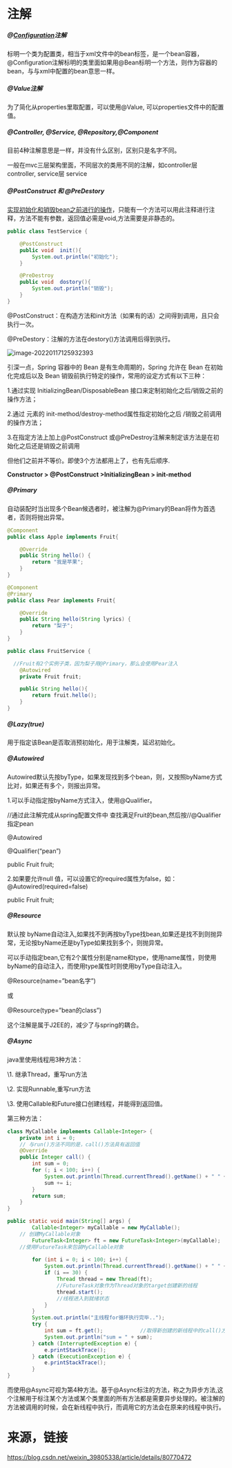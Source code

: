 # 注解



##### @[Configuration](https://so.csdn.net/so/search?q=Configuration&spm=1001.2101.3001.7020)注解

标明一个类为配置类，相当于xml文件中的bean标签，是一个bean容器，@Configuration注解标明的类里面如果用@Bean标明一个方法，则作为容器的bean，与与xml中配置的bean意思一样。



##### @Value注解

为了简化从properties里取配置，可以使用@Value, 可以properties文件中的配置值。



##### @Controller, @Service, @Repository,@Component

目前4种注解意思是一样，并没有什么区别，区别只是名字不同。

一般在mvc三层架构里面，不同层次的类用不同的注解，如controller层controller, service层 service



##### @PostConstruct 和 @PreDestory 

[实现初始化和销毁bean之前进行的操作](http://blog.csdn.net/topwqp/article/details/8681497)，只能有一个方法可以用此注释进行注释，方法不能有参数，返回值必需是void,方法需要是非静态的。

~~~java
public class TestService { 

    @PostConstruct  
    public void  init(){  
        System.out.println("初始化");  
    }  

    @PreDestroy  
    public void  dostory(){  
        System.out.println("销毁");  
    }  
}
~~~

@PostConstruct：在构造方法和init方法（如果有的话）之间得到调用，且只会执行一次。

@PreDestory：注解的方法在destory()方法调用后得到执行。

![image-20220117125932393](Spring%E6%B3%A8%E8%A7%A3.assets/image-20220117125932393.png)





引深一点，Spring 容器中的 Bean 是有生命周期的，Spring 允许在 Bean 在初始化完成后以及 Bean 销毁前执行特定的操作，常用的设定方式有以下三种：

1.通过实现 InitializingBean/DisposableBean 接口来定制初始化之后/销毁之前的操作方法；

2.通过 <bean> 元素的 init-method/destroy-method属性指定初始化之后 /销毁之前调用的操作方法；

3.在指定方法上加上@PostConstruct 或@PreDestroy注解来制定该方法是在初始化之后还是销毁之前调用

但他们之前并不等价。即使3个方法都用上了，也有先后顺序.

**Constructor > @PostConstruct >InitializingBean > init-method**



##### @Primary

自动装配时当出现多个Bean候选者时，被注解为@Primary的Bean将作为首选者，否则将抛出异常。

~~~java
@Component  
public class Apple implements Fruit{  

    @Override  
    public String hello() {  
        return "我是苹果";  
    }  
}

@Component  
@Primary
public class Pear implements Fruit{  

    @Override  
    public String hello(String lyrics) {  
        return "梨子";  
    }  
}

public class FruitService { 

  //Fruit有2个实例子类，因为梨子用@Primary，那么会使用Pear注入
    @Autowired  
    private Fruit fruit;  

    public String hello(){  
        return fruit.hello();  
    }  
}
~~~



##### @Lazy(true)

用于指定该Bean是否取消预初始化，用于注解类，延迟初始化。



##### @Autowired

Autowired默认先按byType，如果发现找到多个bean，则，又按照byName方式比对，如果还有多个，则报出异常。

1.可以手动指定按byName方式注入，使用@Qualifier。

//通过此注解完成从spring配置文件中 查找满足Fruit的bean,然后按//@Qualifier指定pean

@Autowired

@Qualifier(“pean”)

public Fruit fruit;

2.如果要允许null 值，可以设置它的required属性为false，如：@Autowired(required=false) 

public Fruit fruit;



##### @Resource

默认按 byName自动注入,如果找不到再按byType找bean,如果还是找不到则抛异常，无论按byName还是byType如果找到多个，则抛异常。

可以手动指定bean,它有2个属性分别是name和type，使用name属性，则使用byName的自动注入，而使用type属性时则使用byType自动注入。

@Resource(name=”bean名字”)

或

@Resource(type=”bean的class”)

这个注解是属于J2EE的，减少了与spring的耦合。



##### @Async

 java里使用线程用3种方法：

\1. 继承Thread，重写run方法

\2. 实现Runnable,重写run方法

\3. 使用Callable和Future接口创建线程，并能得到返回值。



第三种方法：

~~~java
class MyCallable implements Callable<Integer> {
    private int i = 0;
    // 与run()方法不同的是，call()方法具有返回值
    @Override
    public Integer call() {
        int sum = 0;
        for (; i < 100; i++) {
            System.out.println(Thread.currentThread().getName() + " " + i);
            sum += i;
        }
        return sum;
    }
}
~~~

~~~java
public static void main(String[] args) {
        Callable<Integer> myCallable = new MyCallable(); 
    // 创建MyCallable对象
        FutureTask<Integer> ft = new FutureTask<Integer>(myCallable); 
    //使用FutureTask来包装MyCallable对象
    
        for (int i = 0; i < 100; i++) {
            System.out.println(Thread.currentThread().getName() + " " + i);
            if (i == 30) {
                Thread thread = new Thread(ft);  
                //FutureTask对象作为Thread对象的target创建新的线程
                thread.start();                     
                //线程进入到就绪状态
            }
        }
        System.out.println("主线程for循环执行完毕..");
        try {
            int sum = ft.get();            //取得新创建的新线程中的call()方法返回的结果
            System.out.println("sum = " + sum);
        } catch (InterruptedException e) {
            e.printStackTrace();
        } catch (ExecutionException e) {
            e.printStackTrace();
        }
}
~~~



而使用@Async可视为第4种方法。基于@Async标注的方法，称之为异步方法,这个注解用于标注某个方法或某个类里面的所有方法都是需要异步处理的。被注解的方法被调用的时候，会在新线程中执行，而调用它的方法会在原来的线程中执行。









































# 来源，链接

https://blog.csdn.net/weixin_39805338/article/details/80770472